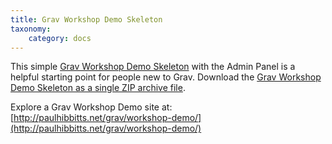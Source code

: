 ```yaml
---
title: Grav Workshop Demo Skeleton
taxonomy:
    category: docs
---
```


This simple [Grav Workshop Demo Skeleton](https://github.com/hibbitts-design/grav-skeleton-workshop-demo-site) with the Admin Panel is a helpful starting point for people new to Grav. Download the [Grav Workshop Demo Skeleton as a single ZIP archive file](http://hibbittsdesign.org/blog/user/pages/downloads/grav-skeleton-workshop-demo-site.zip).

Explore a Grav Workshop Demo site at: <br> [http://paulhibbitts.net/grav/workshop-demo/](http://paulhibbitts.net/grav/workshop-demo/)
